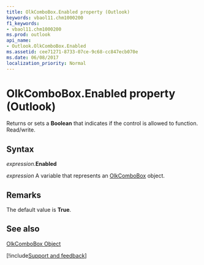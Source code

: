```yaml
---
title: OlkComboBox.Enabled property (Outlook)
keywords: vbaol11.chm1000200
f1_keywords:
- vbaol11.chm1000200
ms.prod: outlook
api_name:
- Outlook.OlkComboBox.Enabled
ms.assetid: cee71271-8733-07ce-9c68-cc847ecb070e
ms.date: 06/08/2017
localization_priority: Normal
---
```



# OlkComboBox.Enabled property (Outlook)

Returns or sets a **Boolean** that indicates if the control is allowed to function. Read/write.


## Syntax

_expression_.**Enabled**

_expression_ A variable that represents an [OlkComboBox](Outlook.OlkComboBox.md) object.


## Remarks

The default value is **True**.


## See also


[OlkComboBox Object](Outlook.OlkComboBox.md)

[!include[Support and feedback](~/includes/feedback-boilerplate.md)]
